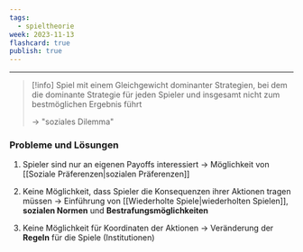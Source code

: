 ```yaml
---
tags:
  - spieltheorie
week: 2023-11-13
flashcard: true
publish: true
---
```

***

> [!info]
> Spiel mit einem Gleichgewicht dominanter Strategien, bei dem die dominante Strategie für jeden Spieler und insgesamt nicht zum bestmöglichen Ergebnis führt 
> 
> $\rightarrow$ "soziales Dilemma"

### Probleme und Lösungen

1. Spieler sind nur an eigenen Payoffs interessiert
$\rightarrow$ Möglichkeit von [[Soziale Präferenzen|sozialen Präferenzen]]

2. Keine Möglichkeit, dass Spieler die Konsequenzen ihrer Aktionen tragen müssen
$\rightarrow$ Einführung von [[Wiederholte Spiele|wiederholten Spielen]], **sozialen Normen** und **Bestrafungsmöglichkeiten**

3. Keine Möglichkeit für Koordinaten der Aktionen
$\rightarrow$ Veränderung der **Regeln** für die Spiele (Institutionen)

